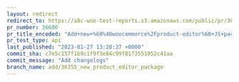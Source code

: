 ```yaml
---
layout: redirect
redirect_to: https://a8c-woo-test-reports.s3.amazonaws.com/public/pr/36600/api/index.html
pr_number: 36600
pr_title_encoded: "Add+new+%60%40woocommerce%2Fproduct-editor%60+JS+package"
pr_test_type: api
last_published: "2023-01-27 13:20:37 +0000"
commit_sha: c7e5c157f1b9c1f9f3e84c99f0173551052c41aa
commit_message: "Add changelogs"
branch_name: add/36355_new_product_editor_package
---
```

